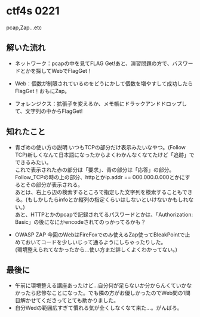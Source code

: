 # ctf4s 0221
pcap,Zap...etc   


## 解いた流れ
* ネットワーク：pcapの中を見てFLAG Get!あと、演習問題の方で、バスワードとかを探してWebでFlagGet！  

* Web：個数が制限されているのをどうにかして個数を増やすして成功したらFlagGet！おもにZap。  

* フォレンジクス：拡張子を変えるか、メモ帳にドラックアンドドロップして、文字列の中からFlagGet!  


## 知れたこと
* 青ざめの使い方の説明
いつもTCPの部分だけ表示みたいなやつ。(Follow TCP)新しくなんて日本語になったからよくわかんなくなてたけど「追跡」でできるみたい。  
これで表示された赤の部分は「要求」、青の部分は「応答」の部分。Follow_TCPの時の上の部分、httpとかip.addr == 000.000.0.000とかにするとその部分が表示される。  
あとは、右上ら辺の検索するところで指定した文字列を検索することもできる。(もしかしたらinfoとか縦列の指定くらいはしないといけないかもしれない。)  
あと、HTTPとかのpcapで記録されてるパスワードとかは、「Authorization: Basic」の後になにかencodeされてのっかってるかも？  

* OWASP ZAP
今回のWebはFireFoxでのみ使えるZap使ってBleakPointで止めておいてコードを少しいじって通るようにしちゃったりした。  
(環境整えられてなかったから…使い方まだ詳しくよくわかってない。)  


## 最後に
* 午前に環境整える講座あったけど…自分何が足らないか分からんくていかなかったら悲惨なことになった。でも隣の方がお優しかったのでWeb問の1問目解かせてくださってとても助かりました。  
* 自分Wedの範囲広すぎて慣れる気が全くしなくなて来た…。がんばろ。  